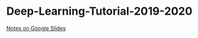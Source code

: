 # Deep-Learning-Tutorial-2019-2020

[Notes on Google Slides](https://docs.google.com/presentation/d/1jIQnSTViLQr0hJ2D9_HkNJFc1ZFlBMQscyWyMA8pfhM/edit?usp=sharing)
